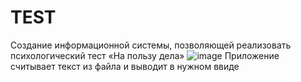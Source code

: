 # TEST
Создание информационной системы, позволяющей реализовать психологический тест «На пользу дела» 
![image](https://user-images.githubusercontent.com/84995536/222990601-0d66a7fe-7fc4-4508-bbd6-22f7f7decb3f.png)
Приложение считывает текст из файла и выводит в нужном ввиде
